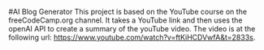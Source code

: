 #AI Blog Generator
This project is based on the YouTube course on the freeCodeCamp.org channel. It takes a YouTube link and then uses the openAI API to create a summary of the youTube video. The video is at the following url: https://www.youtube.com/watch?v=ftKiHCDVwfA&t=2833s.

